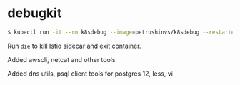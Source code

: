 # debugkit

```sh
$ kubectl run -it --rm k8sdebug --image=petrushinvs/k8sdebug --restart=Never
```

Run `die` to kill Istio sidecar and exit container.

Added awscli, netcat and other tools

Added dns utils, psql client tools for postgres 12, less, vi
